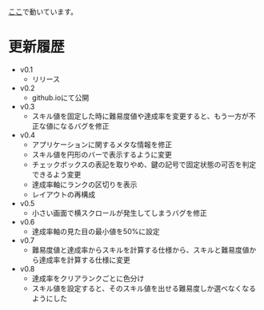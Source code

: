 [ここ](http://hidollara.github.com/skillcalc)で動いています。

# 更新履歴
- v0.1
  - リリース
- v0.2
  - github.ioにて公開
- v0.3
  - スキル値を固定した時に難易度値や達成率を変更すると、もう一方が不正な値になるバグを修正
- v0.4
  - アプリケーションに関するメタな情報を修正
  - スキル値を円形のバーで表示するように変更
  - チェックボックスの表記を取りやめ、鍵の記号で固定状態の可否を判定できるよう変更
  - 達成率軸にランクの区切りを表示
  - レイアウトの再構成
- v0.5
  - 小さい画面で横スクロールが発生してしまうバグを修正
- v0.6
  - 達成率軸の見た目の最小値を50%に設定
- v0.7
  - 難易度値と達成率からスキルを計算する仕様から、スキルと難易度値から達成率を計算する仕様に変更
- v0.8
  - 達成率をクリアランクごとに色分け
  - スキル値を設定すると、そのスキル値を出せる難易度しか選べなくなるようにした
